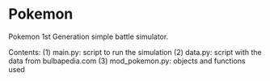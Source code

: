 # Pokemon
Pokemon 1st Generation simple battle simulator.

Contents:
 (1) main.py: script to run the simulation
 (2) data.py: script with the data from bulbapedia.com
 (3) mod_pokemon.py: objects and functions used
